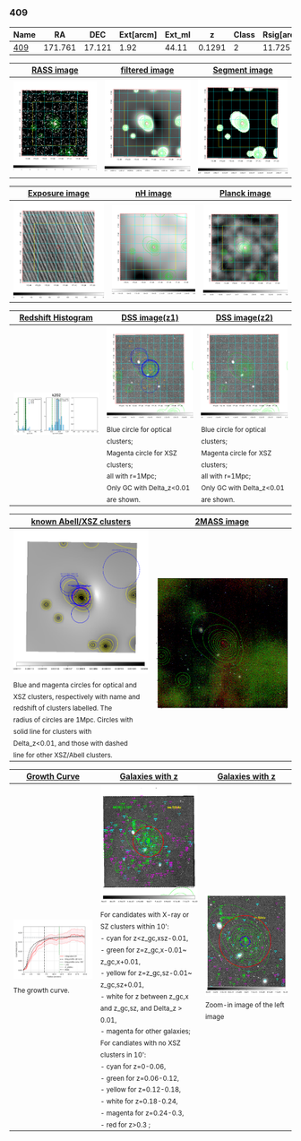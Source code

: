 <div STYLE="page-break-after: always;"></div>

### 409

|Name          |RA          |DEC      | Ext[arcm] | Ext_ml | z    | Class| Rsig[arcmin] | CRsig[c/s] | CR500[c/s] | R500[Mpc] |L500[erg/s]|F500[erg/s/cm^2]| M500[Msun]|Tx[keV]|beta|GC(XSZ,Delta_z<0.01)| GC(OPT,Delta_z<0.01)|GC|alias|
|--------------|------------|------------|---|---|-----------|--------|------|------|----|----|----|----|----|----|----|----|----|----|---|
|[409](script/409.md)     | 171.761       | 17.121       | 1.92    | 44.11   | 0.1291 | 2   | 11.725 |0.175 |0.163 |0.944 |1.432e+44 |3.262e-12 |2.707e+14 |4.123 |0.735 |MCXC, |Wen, |MCXC, |k202|

|[RASS image](../image/409/409_img.pdf)|[filtered image](../image/409/409_fil.pdf)|[Segment image](../image/409/409_seg.pdf)|
|-------------------|--------------------|-------------------|
| <img src="../image/409/409_img.png" width="300">  | <img src="../image/409/409_fil.png" width="300">   | <img src="../image/409/409_seg.png" width="300">  |

|[Exposure image](../image/409/409_mex.pdf)| [nH image](../image/409/409_nh.pdf)| [Planck image](../image/409/409_p.pdf)|
|-------------------|--------------------|-------------------|
|<img src="../image/409/409_mex.png" width="300">   | <img src="../image/409/409_nh.png" width="300">    | <img src="../image/409/409_p.png" width="300"> |

|[Redshift Histogram](../image/409/409_zg.pdf) | [DSS image(z1)](../image/409/409_dss_z1.pdf)      |  [DSS image(z2)](../image/409/409_dss_z2.pdf)    |
|-------------------|--------------------|-------------------|
|<img src="../image/409/409_zg.png" width="300"> |<img src="../image/409/409_dss_z1.png" width="300"> <sub><br>Blue circle for optical clusters; <br>Magenta circle for XSZ clusters; <br>all with r=1Mpc; <br>Only GC with Delta_z<0.01 are shown. </sub>| <img src="../image/409/409_dss_z2.png" width="300"><sub><br>Blue circle for optical clusters; <br>Magenta circle for XSZ clusters; <br>all with r=1Mpc; <br>Only GC with Delta_z<0.01 are shown. </sub> |

|[known Abell/XSZ clusters](../image/409/409_m.pdf) | [2MASS image](../image/409/409_2mass.pdf)      |
|-------------------|-------------------|
|<img src=../image/409/409_m.png width="300"> <sub><br>Blue and magenta circles for optical and <br>XSZ clusters, respectively with name and <br>redshift of clusters labelled. The <br>radius of circles are 1Mpc. Circles with <br>solid line for clusters with <br>Delta_z<0.01, and those with dashed <br>line for other XSZ/Abell clusters.        </sub>|<img src="../image/409/409_2mass.png" width="300">  |

|[Growth Curve](../image/409/409_gca_all.png) |[Galaxies with z](../image/409/409_opt_ned.pdf) |[Galaxies with z](../image/409/409_opt_ned_zoom.pdf) |
|-------------------|-------------------|-------------------|
| <img src="../image/409/409_gca_all.png" width="300"> <sub><br>The growth curve.</sub>| <img src=../image/409/409_opt_ned.png width="300"> <br><sub> For candidates with X-ray or SZ clusters within 10': <br> - cyan for z<z_gc,xsz-0.01, <br> - green for z=z_gc,x-0.01~ z_gc,x+0.01, <br> - yellow for z=z_gc,sz-0.01~ z_gc,sz+0.01, <br> - white for z between z_gc,x and z_gc,sz, and Delta_z > 0.01, <br> - magenta for other galaxies; <br>For candiates with no XSZ clusters in 10': <br> - cyan for z=0-0.06, <br> - green for z=0.06-0.12, <br> - yellow for z=0.12-0.18, <br> - white for z=0.18-0.24, <br> - magenta for z=0.24-0.3, <br> - red for z>0.3 ;  </sub>|<img src=../image/409/409_opt_ned_zoom.png width="300">  <br><sub> Zoom-in image of the left image</sub>|




